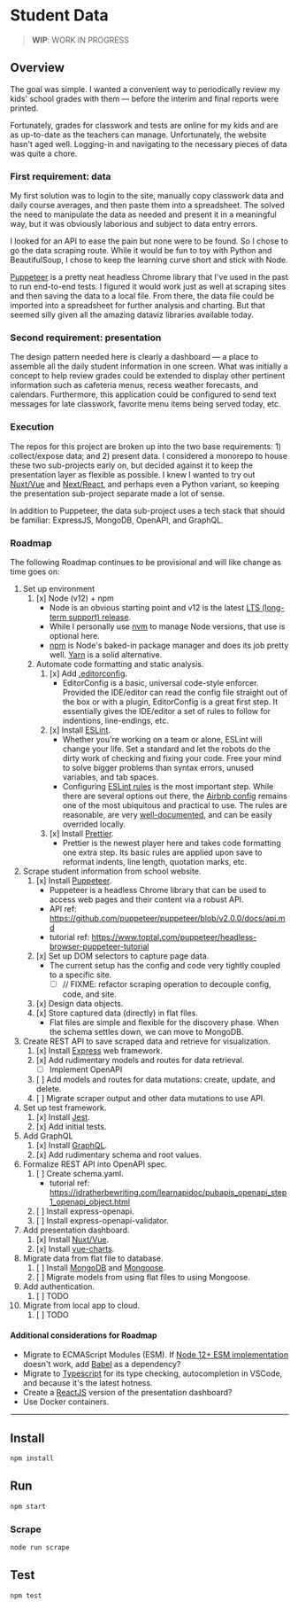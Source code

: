 # Student Data

> **WIP**: WORK IN PROGRESS

## Overview

The goal was simple. I wanted a convenient way to periodically review my kids' school grades with them — before the interim and final reports were printed.

Fortunately, grades for classwork and tests are online for my kids and are as up-to-date as the teachers can manage. Unfortunately, the website hasn't aged well. Logging-in and navigating to the necessary pieces of data was quite a chore.

### First requirement: data

My first solution was to login to the site, manually copy classwork data and daily course averages, and then paste them into a spreadsheet. The solved the need to manipulate the data as needed and present it in a meaningful way, but it was obviously laborious and subject to data entry errors.

I looked for an API to ease the pain but none were to be found. So I chose to go the data scraping route. While it would be fun to toy with Python and BeautifulSoup, I chose to keep the learning curve short and stick with Node.

[Puppeteer](https://pptr.dev/) is a pretty neat headless Chrome library that I've used in the past to run end-to-end tests. I figured it would work just as well at scraping sites and then saving the data to a local file. From there, the data file could be imported into a spreadsheet for further analysis and charting. But that seemed silly given all the amazing dataviz libraries available today.

### Second requirement: presentation

The design pattern needed here is clearly a dashboard — a place to assemble all the daily student information in one screen. What was initially a concept to help review grades could be extended to display other pertinent information such as cafeteria menus, recess weather forecasts, and calendars. Furthermore, this application could be configured to send text messages for late classwork, favorite menu items being served today, etc.

### Execution

The repos for this project are broken up into the two base requirements: 1) collect/expose data; and 2) present data. I considered a monorepo to house these two sub-projects early on, but decided against it to keep the presentation layer as flexible as possible. I knew I wanted to try out [Nuxt/Vue](https://nuxtjs.org/) and [Next/React](https://nextjs.org/), and perhaps even a Python variant, so keeping the presentation sub-project separate made a lot of sense.

In addition to Puppeteer, the data sub-project uses a tech stack that should be familiar: ExpressJS, MongoDB, OpenAPI, and GraphQL.

### Roadmap

The following Roadmap continues to be provisional and will like change as time goes on:

1. Set up environment
    1. [x] Node (v12) + npm
        * Node is an obvious starting point and v12 is the latest [LTS (long-term support) release](https://nodejs.org/en/about/releases/).
        * While I personally use [nvm](https://github.com/nvm-sh/nvm) to manage Node versions, that use is optional here.
        * [npm](https://www.npmjs.com/) is Node's baked-in package manager and does its job pretty well. [Yarn](https://yarnpkg.com/) is a solid alternative.
    2. Automate code formatting and static analysis.
        1. [x] Add [.editorconfig](https://editorconfig.org).
            * EditorConfig is a basic, universal code-style enforcer. Provided the IDE/editor can read the config file straight out of the box or with a plugin, EditorConfig is a great first step. It essentially gives the IDE/editor a set of rules to follow for indentions, line-endings, etc.
        2. [x] Install [ESLint](https://eslint.org).
            * Whether you're working on a team or alone, ESLint will change your life. Set a standard and let the robots do the dirty work of checking and fixing your code. Free your mind to solve bigger problems than syntax errors, unused variables, and tab spaces.
            * Configuring [ESLint rules](https://eslint.org/docs/rules/) is the most important step. While there are several options out there, the [Airbnb config](https://www.npmjs.com/package/eslint-config-airbnb) remains one of the most ubiquitous and practical to use. The rules are reasonable, are very [well-documented](https://github.com/airbnb/javascript), and can be easily overrided locally.
        3. [x] Install [Prettier](https://prettier.io).
            * Prettier is the newest player here and takes code formatting one extra step. Its basic rules are applied upon save to reformat indents, line length, quotation marks, etc.
2. Scrape student information from school website.
    1. [x] Install [Puppeteer](https://pptr.dev/).
        * Puppeteer is a headless Chrome library that can be used to access web pages and their content via a robust API.
        * API ref: https://github.com/puppeteer/puppeteer/blob/v2.0.0/docs/api.md
        * tutorial ref: https://www.toptal.com/puppeteer/headless-browser-puppeteer-tutorial
    2. [x] Set up DOM selectors to capture page data.
        * The current setup has the config and code very tightly coupled to a specific site.
            * [ ] // FIXME: refactor scraping operation to decouple config, code, and site.
    3. [x] Design data objects.
    4. [x] Store captured data (directly) in flat files.
        * Flat files are simple and flexible for the discovery phase. When the schema settles down, we can move to MongoDB.
3. Create REST API to save scraped data and retrieve for visualization.
    1. [x] Install [Express](https://expressjs.com) web framework.
    2. [x] Add rudimentary models and routes for data retrieval.
        * [ ] Implement OpenAPI
    3. [ ] Add models and routes for data mutations: create, update, and delete.
    4. [ ] Migrate scraper output and other data mutations to use API.
4. Set up test framework.
    1. [x] Install [Jest](https://jestjs.io).
    2. [x] Add initial tests.
5. Add GraphQL
    1. [x] Install [GraphQL](https://graphql.org/graphql-js/express-graphql/).
    2. [x] Add rudimentary schema and root values.
6. Formalize REST API into OpenAPI spec.
    1. [ ] Create schema.yaml.
        * tutorial ref: https://idratherbewriting.com/learnapidoc/pubapis_openapi_step1_openapi_object.html
    2. [ ] Install express-openapi.
    3. [ ] Install express-openapi-validator.
7. Add presentation dashboard.
    1. [x] Install [Nuxt/Vue](https://nuxtjs.org).
    2. [x] Install [vue-charts](https://vue-chartjs.org/).
8. Migrate data from flat file to database.
    1. [ ] Install [MongoDB](https://mongodb.com) and [Mongoose]([https://](https://mongoosejs.com)).
    2. [ ] Migrate models from using flat files to using Mongoose.
9.  Add authentication.
    1. [ ] TODO
10. Migrate from local app to cloud.
    1. [ ] TODO

#### Additional considerations for Roadmap

* Migrate to ECMAScript Modules (ESM). If [Node 12+ ESM implementation](https://nodejs.org/docs/latest-v12.x/api/esm.html) doesn't work, add [Babel](https://babeljs.io) as a dependency?
* Migrate to [Typescript](https://www.typescriptlang.org) for its type checking, autocompletion in VSCode, and because it's the latest hotness.
* Create a [ReactJS](https://reactjs.org) version of the presentation dashboard?
* Use Docker containers.

---

## Install

```sh
npm install
```

## Run

```sh
npm start
```

### Scrape

```sh
node run scrape
```

## Test

```sh
npm test
```
